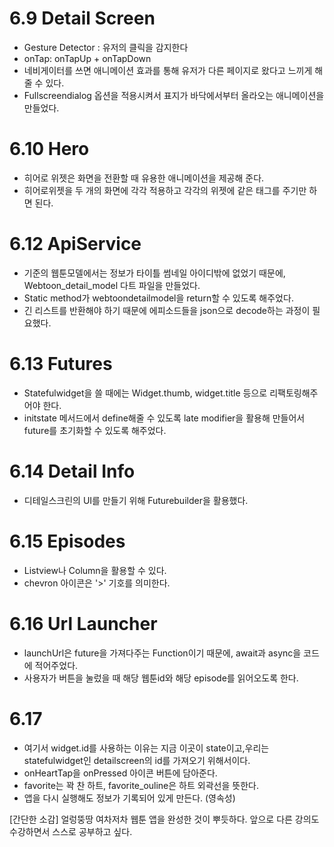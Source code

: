 # 6.9 Detail Screen
- Gesture Detector : 유저의 클릭을 감지한다
- onTap: onTapUp + onTapDown
- 네비게이터를 쓰면 애니메이션 효과를 통해 유저가 다른 페이지로 왔다고 느끼게 해줄 수 있다.
- Fullscreendialog 옵션을 적용시켜서 표지가 바닥에서부터 올라오는 애니메이션을 만들었다.

# 6.10 Hero
- 히어로 위젯은 화면을 전환할 때 유용한 애니메이션을 제공해 준다.
- 히어로위젯을 두 개의 화면에 각각 적용하고 각각의 위젯에 같은 태그를 주기만 하면 된다.

# 6.12 ApiService
- 기준의 웹툰모델에서는 정보가 타이틀 썸네일 아이디밖에 없었기 때문에, Webtoon_detail_model 다트 파일을 만들었다.
- Static method가 webtoondetailmodel을 return할 수 있도록 해주었다.
- 긴 리스트를 반환해야 하기 때문에 에피소드들을 json으로 decode하는 과정이 필요했다.

# 6.13 Futures
- Statefulwidget을 쓸 때에는 Widget.thumb, widget.title 등으로 리팩토링해주어야 한다.
- initstate 메서드에서 define해줄 수 있도록 late modifier을 활용해 만들어서 future를 초기화할 수 있도록 해주었다.

# 6.14 Detail Info
- 디테일스크린의 UI를 만들기 위해 Futurebuilder을 활용했다.

# 6.15 Episodes
- Listview나 Column을 활용할 수 있다.
- chevron 아이콘은 '>' 기호를 의미한다.

# 6.16 Url Launcher
- launchUrl은 future을 가져다주는 Function이기 때문에, await과 async을 코드에 적어주었다.
- 사용자가 버튼을 눌렀을 때 해당 웹툰id와 해당 episode를 읽어오도록 한다.

# 6.17
- 여기서 widget.id를 사용하는 이유는 지금 이곳이 state이고,우리는 statefulwidget인 detailscreen의 id를 가져오기 위해서이다.
- onHeartTap을 onPressed 아이콘 버튼에 담아준다.
- favorite는 꽉 찬 하트, favorite_ouline은 하트 외곽선을 뜻한다.
- 앱을 다시 실행해도 정보가 기록되어 있게 만든다. (영속성)

[간단한 소감]
얼렁뚱땅 여차저차 웹툰 앱을 완성한 것이 뿌듯하다.
앞으로 다른 강의도 수강하면서 스스로 공부하고 싶다.


